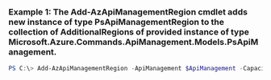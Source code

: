 ### Example 1: The Add-AzApiManagementRegion cmdlet adds new instance of type PsApiManagementRegion to the collection of AdditionalRegions of provided instance of type Microsoft.Azure.Commands.ApiManagement.Models.PsApiManagement.
```powershell
PS C:\> Add-AzApiManagementRegion -ApiManagement $ApiManagement -Capacity 2 -Location $secondarylocation -VirtualNetwork $additionalRegionVirtualNetwork
```

